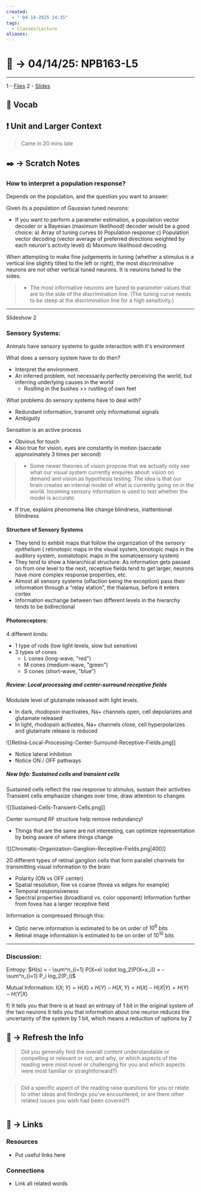 ```yaml
---
created:
  - " 04-14-2025 14:35"
tags:
  - Classes/Lecture
aliases:
---
```


# 📗 ->  04/14/25: NPB163-L5
---
1 - [Files](https://canvas.ucdavis.edu/courses/982204/files/folder/Week%202%20Neural%20Codes?preview=27284473)
2 - [Slides](https://canvas.ucdavis.edu/courses/982204/files/folder/Week%203-4%20Sensory%20System?preview=27376777)

## 🎤 Vocab



## ❗ Unit and Larger Context

> Came in 20 mins late




## ✒️ -> Scratch Notes

### How to interpret a population response?
Depends on the population, and the question you want to answer:

Given its a population of Gaussian tuned neurons:
- If you want to perform a parameter estimation, a population vector decoder or a Bayesian (maximum likelihood) decoder would be a good choice:
	a) Array of tuning curves
	b) Population response
	c) Population vector decoding (vector average of preferred directions weighted by each neuron's activity level)
	d) Maximum likelihood decoding 

When attempting to make fine judgements in tuning (whether a stimulus is a vertical line slightly tilted to the left or right), the most discriminative neurons are not other vertical tuned neurons. It is neurons tuned to the sides.
> - The most informative neurons are tuned to parameter values that are to the side of the discrimination line. (The tuning curve needs to be steep at the discrimination line for a high sensitivity.)



----
Slideshow 2

### Sensory Systems:
Animals have sensory systems to guide interaction with it's environment

What does a sensory system have to do then?
- Interpret the environment.
- An inferred problem, not necessarily perfectly perceiving the world, but inferring underlying causes in the world
	- Rustling in the bushes >> rustling of own feet

What problems do sensory systems have to deal with?
- Redundant information, transmit only informational signals
- Ambiguity

Sensation is an active process
- Obvious for touch
- Also true for vision, eyes are constantly in motion (saccade approximately 3 times per second)

> -  Some newer theories of vision propose that we actually only see what our visual system currently enquires about: vision on demand and vision as hypothesis testing. The idea is that our brain creates an internal model of what is currently going on in the world. Incoming sensory information is used to test whether the model is accurate.
- If true, explains phenomena like change blindness, inattentional blindness

#### Structure of Sensory Systems
- They tend to exhbiit maps that follow the organization of the *sensory epithelium* ( retinotopic maps in the visual system, tonotopic maps in the auditory system, somatotopic maps in the somatosensory system)
- They tend to show a hierarchical structure: As information gets passed on from one level to the next, receptive fields tend to get larger, neurons have more complex response properties, etc.
- Almost all sensory systems (olfaction being the exception) pass their information through a “relay station”, the thalamus, before it enters cortex
- Information exchange between two different levels in the hierarchy tends to be bidirectional

#### Photoreceptors:
4 different kinds:
- 1 type of rods (low light levels, slow but sensitive)
- 3 types of cones 
	- L cones (long-wave, "red")
	- M cones (medium-wave, "green")
	- S cones (short-wave, "blue")

##### Review: Local processing and center-surround receptive fields
Modulate level of glutamate released with light levels. 
- In dark, rhodopsin inactivates, Na+ channels open, cell depolarizes and glutamate released
- In light, rhodopsin activates, Na+ channels close, cell hyperpolarizes and glutamate release is reduced

![[Retina-Local-Processing-Center-Surround-Receptive-Fields.png]]
- Notice lateral inhibition
- Notice ON / OFF pathways

##### New Info: Sustained cells and transient cells
Sustained cells reflect the raw response to stimulus, sustain their activities
Transient cells emphasize changes over time, draw attention to changes

![[Sustained-Cells-Transient-Cells.png]]

Center surround RF structure help remove redundancy!
- Things that are the same are not interesting, can optimize representation by being aware of where things change

![[Chromatic-Organization-Ganglion-Receptive-Fields.png|400]]

20 different types of retinal ganglion cells that form parallel channels for transmitting visual information to the brain
- Polarity (ON vs OFF center)
- Spatial resolution, fine vs coarse (fovea vs edges for example)
- Temporal responsiveness
- Spectral properties (broadband vs. color opponent)
Information further from fovea has a larger receptive field

Information is compressed through this:
- Optic nerve information is estimated to be on order of $10^6$ bits
- Retinal image information is estimated to be on order of $10^10$ bits

---

### Discussion:
Entropy: 
$H(s) = - \sum^n_{i=1} P(X=x) \cdot log_2(P(X=x_i)) = - \sum^n_{i=1} P_i log_2(P_i)$

Mutual Information:
$I(X;Y) = H(X) + H(Y) - H(X,Y) = H(X)-H(X|Y) = H(Y) - H(Y|X)$

f) 
It tells you that there is at least an entropy of 1 bit in the original system of the two neurons
It tells you that information about one neuron reduces the uncertainty of the system by 1 bit, which means a reduction of options by 2



## 🧪 -> Refresh the Info
> Did you generally find the overall content understandable or compelling or relevant or not, and why, or which aspects of the reading were most novel or challenging for you and which aspects were most familiar or straightforward?)  
```

```

> Did a specific aspect of the reading raise questions for you or relate to other ideas and findings you’ve encountered, or are there other related issues you wish had been covered?)
```

```




## 🔗 -> Links
### Resources
- Put useful links here


### Connections
- Link all related words
